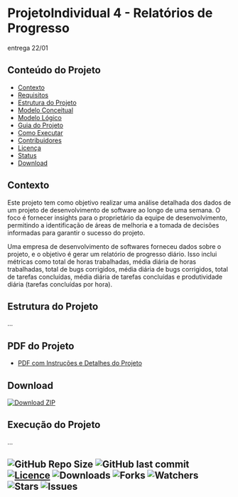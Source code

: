 # ProjetoIndividual 4 - Relatórios de Progresso
entrega 22/01


## Conteúdo do Projeto
- [Contexto](#contexto)
- [Requisitos](#requisitos)
- [Estrutura do Projeto](#estrutura-do-projeto)
- [Modelo Conceitual](#modelo-conceitual)
- [Modelo Lógico](#modelo-lógico)
- [Guia do Projeto](#guia-do-projeto)
- [Como Executar](#como-executar)
- [Contribuidores](#contribuidores)
- [Licença](#licença)
- [Status](#status)
- [Download](#download)

## Contexto
Este projeto tem como objetivo realizar uma análise detalhada dos dados de um projeto de desenvolvimento de software ao longo de uma semana. O foco é fornecer insights para o proprietário da equipe de desenvolvimento, permitindo a identificação de áreas de melhoria e a tomada de decisões informadas para garantir o sucesso do projeto.

Uma empresa de desenvolvimento de softwares forneceu dados sobre o projeto, e o objetivo é gerar um relatório de progresso diário. Isso inclui métricas como total de horas trabalhadas, média diária de horas trabalhadas, total de bugs corrigidos, média diária de bugs corrigidos, total de tarefas concluídas, média diária de tarefas concluídas e produtividade diária (tarefas concluídas por hora).

## Estrutura do Projeto
...

## PDF do Projeto
- [PDF com Instruções e Detalhes do Projeto](Doc/1694464991_SEDadosM4Projetoemgrupopdf)

## Download

[![Download ZIP](https://img.shields.io/badge/Download_-ZIP-green?style=for-the-badge&logo=github)](https://github.com/NewKanvas/ProjetoIndividual-4/archive/main.zip)


## Execução do Projeto
...


![GitHub Repo Size](https://img.shields.io/github/repo-size/NewKanvas/ProjetoIndividual-4?style=for-the-badge&logo=github)
![GitHub last commit](https://img.shields.io/github/last-commit/NewKanvas/ProjetoIndividual-4?style=for-the-badge&logo=git)
[![Licence](https://img.shields.io/github/license/NewKanvas/ProjetoIndividual-4?style=for-the-badge)](./LICENSE)
![Downloads](https://img.shields.io/github/downloads/NewKanvas/ProjetoIndividual-4/total?style=for-the-badge)
![Forks](https://img.shields.io/github/forks/NewKanvas/ProjetoIndividual-4?style=for-the-badge)
![Watchers](https://img.shields.io/github/watchers/NewKanvas/ProjetoIndividual-4?style=for-the-badge)
![Stars](https://img.shields.io/github/stars/NewKanvas/ProjetoIndividual-4?style=for-the-badge)
![Issues](https://img.shields.io/github/issues/NewKanvas/ProjetoIndividual-4?style=for-the-badge)
---